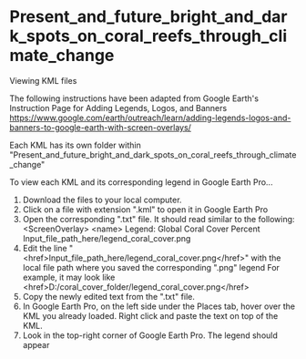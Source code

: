 # Present_and_future_bright_and_dark_spots_on_coral_reefs_through_climate_change

Viewing KML files

The following instructions have been adapted from Google Earth's Instruction Page for Adding Legends, Logos, and Banners
https://www.google.com/earth/outreach/learn/adding-legends-logos-and-banners-to-google-earth-with-screen-overlays/

Each KML has its own folder within "Present_and_future_bright_and_dark_spots_on_coral_reefs_through_climate_change"

To view each KML and its corresponding legend in Google Earth Pro...
1) Download the files to your local computer.
2) Click on a file with extension ".kml" to open it in Google Earth Pro
3) Open the corresponding ".txt" file. It should read similar to the following:
     \<ScreenOverlay\>
          \<name\>
               Legend: Global Coral Cover Percent
          </name>
          <Icon>
          <href>Input_file_path_here/legend_coral_cover.png</href>
          </Icon>
          <overlayXY x="1" y="1" xunits="fraction" yunits="fraction"/>
          <screenXY x="1" y="1" xunits="fraction" yunits="fraction"/>
          <rotationXY x="0.5" y="0.5" xunits="fraction" yunits="fraction"/>
          <size x="0" y="0" xunits="pixels" yunits="pixels"/>
     </ScreenOverlay>
5) Edit the line "\<href\>Input_file_path_here/legend_coral_cover.png\</href\>" with the local file path where you saved the corresponding ".png" legend
For example, it may look like  \<href\>D:/coral_cover_folder/legend_coral_cover.png\</href\>
5) Copy the newly edited text from the ".txt" file.
6) In Google Earth Pro, on the left side under the Places tab, hover over the KML you already loaded. Right click and paste the text on top of the KML.
7) Look in the top-right corner of Google Earth Pro. The legend should appear
